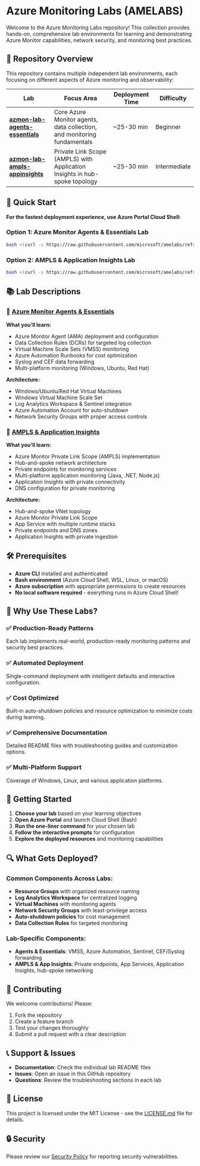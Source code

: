 # Azure Monitoring Labs (AMELA​BS)

Welcome to the Azure Monitoring Labs repository! This collection provides hands-on, comprehensive lab environments for learning and demonstrating Azure Monitor capabilities, network security, and monitoring best practices.

## 🎯 Repository Overview

This repository contains multiple independent lab environments, each focusing on different aspects of Azure monitoring and observability:

| Lab | Focus Area | Deployment Time | Difficulty |
|-----|------------|----------------|------------|
| [**azmon-lab-agents-essentials**](./azmon-lab-agents-essentials/) | Core Azure Monitor agents, data collection, and monitoring fundamentals | ~25-30 min | Beginner |
| [**azmon-lab-ampls-appinsights**](./azmon-lab-ampls-appinsights/) | Private Link Scope (AMPLS) with Application Insights in hub-spoke topology | ~25-30 min | Intermediate |

## 🚀 Quick Start

**For the fastest deployment experience, use Azure Portal Cloud Shell:**

### Option 1: Azure Monitor Agents & Essentials Lab
```bash
bash <(curl -s https://raw.githubusercontent.com/microsoft/amelabs/refs/heads/main/azmon-lab-agents-essentials/init-lab.sh)
```

### Option 2: AMPLS & Application Insights Lab  
```bash
bash <(curl -s https://raw.githubusercontent.com/microsoft/amelabs/refs/heads/main/azmon-lab-ampls-appinsights/init-lab.sh)
```

## 📚 Lab Descriptions

### 🔧 [Azure Monitor Agents & Essentials](./azmon-lab-agents-essentials/)
**What you'll learn:**
- Azure Monitor Agent (AMA) deployment and configuration
- Data Collection Rules (DCRs) for targeted log collection
- Virtual Machine Scale Sets (VMSS) monitoring
- Azure Automation Runbooks for cost optimization
- Syslog and CEF data forwarding
- Multi-platform monitoring (Windows, Ubuntu, Red Hat)

**Architecture:**
- Windows/Ubuntu/Red Hat Virtual Machines
- Windows Virtual Machine Scale Set
- Log Analytics Workspace & Sentinel integration
- Azure Automation Account for auto-shutdown
- Network Security Groups with proper access controls

### 🔐 [AMPLS & Application Insights](./azmon-lab-ampls-appinsights/)
**What you'll learn:**
- Azure Monitor Private Link Scope (AMPLS) implementation
- Hub-and-spoke network architecture
- Private endpoints for monitoring services
- Multi-platform application monitoring (Java, .NET, Node.js)
- Application Insights with private connectivity
- DNS configuration for private monitoring

**Architecture:**
- Hub-and-spoke VNet topology
- Azure Monitor Private Link Scope
- App Service with multiple runtime stacks
- Private endpoints and DNS zones
- Application Insights with private ingestion

## 🛠️ Prerequisites

- **Azure CLI** installed and authenticated
- **Bash environment** (Azure Cloud Shell, WSL, Linux, or macOS)
- **Azure subscription** with appropriate permissions to create resources
- **No local software required** - everything runs in Azure Cloud Shell!

## 🌟 Why Use These Labs?

### ✅ **Production-Ready Patterns**
Each lab implements real-world, production-ready monitoring patterns and security best practices.

### ✅ **Automated Deployment** 
Single-command deployment with intelligent defaults and interactive configuration.

### ✅ **Cost Optimized**
Built-in auto-shutdown policies and resource optimization to minimize costs during learning.

### ✅ **Comprehensive Documentation**
Detailed README files with troubleshooting guides and customization options.

### ✅ **Multi-Platform Support**
Coverage of Windows, Linux, and various application platforms.

## 📖 Getting Started

1. **Choose your lab** based on your learning objectives
2. **Open Azure Portal** and launch Cloud Shell (Bash)
3. **Run the one-liner command** for your chosen lab
4. **Follow the interactive prompts** for configuration
5. **Explore the deployed resources** and monitoring capabilities

## 🔍 What Gets Deployed?

### Common Components Across Labs:
- **Resource Groups** with organized resource naming
- **Log Analytics Workspace** for centralized logging
- **Virtual Machines** with monitoring agents
- **Network Security Groups** with least-privilege access
- **Auto-shutdown policies** for cost management
- **Data Collection Rules** for targeted monitoring

### Lab-Specific Components:
- **Agents & Essentials**: VMSS, Azure Automation, Sentinel, CEF/Syslog forwarding
- **AMPLS & App Insights**: Private endpoints, App Services, Application Insights, hub-spoke networking

## 🤝 Contributing

We welcome contributions! Please:
1. Fork the repository
2. Create a feature branch
3. Test your changes thoroughly
4. Submit a pull request with a clear description

## 📞 Support & Issues

- **Documentation**: Check the individual lab README files
- **Issues**: Open an issue in this GitHub repository
- **Questions**: Review the troubleshooting sections in each lab

## 📄 License

This project is licensed under the MIT License - see the [LICENSE.md](LICENSE.md) file for details.

## 🔒 Security

Please review our [Security Policy](SECURITY.md) for reporting security vulnerabilities.

